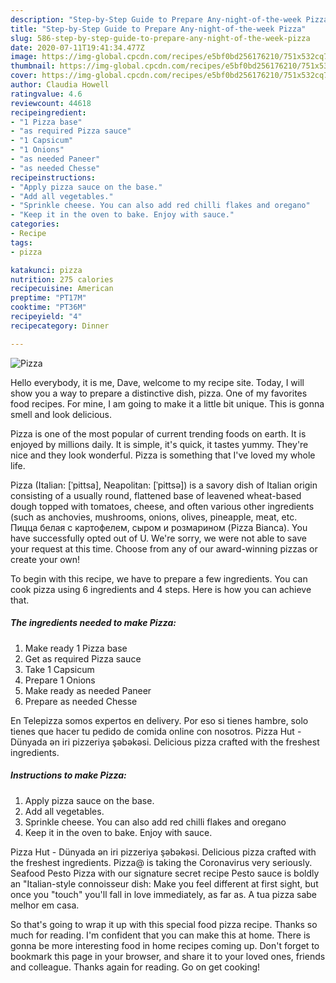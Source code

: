 ```yaml
---
description: "Step-by-Step Guide to Prepare Any-night-of-the-week Pizza"
title: "Step-by-Step Guide to Prepare Any-night-of-the-week Pizza"
slug: 586-step-by-step-guide-to-prepare-any-night-of-the-week-pizza
date: 2020-07-11T19:41:34.477Z
image: https://img-global.cpcdn.com/recipes/e5bf0bd256176210/751x532cq70/pizza-recipe-main-photo.jpg
thumbnail: https://img-global.cpcdn.com/recipes/e5bf0bd256176210/751x532cq70/pizza-recipe-main-photo.jpg
cover: https://img-global.cpcdn.com/recipes/e5bf0bd256176210/751x532cq70/pizza-recipe-main-photo.jpg
author: Claudia Howell
ratingvalue: 4.6
reviewcount: 44618
recipeingredient:
- "1 Pizza base"
- "as required Pizza sauce"
- "1 Capsicum"
- "1 Onions"
- "as needed Paneer"
- "as needed Chesse"
recipeinstructions:
- "Apply pizza sauce on the base."
- "Add all vegetables."
- "Sprinkle cheese. You can also add red chilli flakes and oregano"
- "Keep it in the oven to bake. Enjoy with sauce."
categories:
- Recipe
tags:
- pizza

katakunci: pizza 
nutrition: 275 calories
recipecuisine: American
preptime: "PT17M"
cooktime: "PT36M"
recipeyield: "4"
recipecategory: Dinner

---
```



![Pizza](https://img-global.cpcdn.com/recipes/e5bf0bd256176210/751x532cq70/pizza-recipe-main-photo.jpg)

Hello everybody, it is me, Dave, welcome to my recipe site. Today, I will show you a way to prepare a distinctive dish, pizza. One of my favorites food recipes. For mine, I am going to make it a little bit unique. This is gonna smell and look delicious.

Pizza is one of the most popular of current trending foods on earth. It is enjoyed by millions daily. It is simple, it's quick, it tastes yummy. They're nice and they look wonderful. Pizza is something that I've loved my whole life.

Pizza (Italian: [ˈpittsa], Neapolitan: [ˈpittsə]) is a savory dish of Italian origin consisting of a usually round, flattened base of leavened wheat-based dough topped with tomatoes, cheese, and often various other ingredients (such as anchovies, mushrooms, onions, olives, pineapple, meat, etc. Пицца белая с картофелем, сыром и розмарином (Pizza Bianca). You have successfully opted out of U. We&#39;re sorry, we were not able to save your request at this time. Choose from any of our award-winning pizzas or create your own!


To begin with this recipe, we have to prepare a few ingredients. You can cook pizza using 6 ingredients and 4 steps. Here is how you can achieve that.

<!--inarticleads1-->

##### The ingredients needed to make Pizza:

1. Make ready 1 Pizza base
1. Get as required Pizza sauce
1. Take 1 Capsicum
1. Prepare 1 Onions
1. Make ready as needed Paneer
1. Prepare as needed Chesse


En Telepizza somos expertos en delivery. Por eso si tienes hambre, solo tienes que hacer tu pedido de comida online con nosotros. Pizza Hut - Dünyada ən iri pizzeriya şəbəkəsi. Delicious pizza crafted with the freshest ingredients. 

<!--inarticleads2-->

##### Instructions to make Pizza:

1. Apply pizza sauce on the base.
1. Add all vegetables.
1. Sprinkle cheese. You can also add red chilli flakes and oregano
1. Keep it in the oven to bake. Enjoy with sauce.


Pizza Hut - Dünyada ən iri pizzeriya şəbəkəsi. Delicious pizza crafted with the freshest ingredients. Pizza@ is taking the Coronavirus very seriously. Seafood Pesto Pizza with our signature secret recipe Pesto sauce is boldly an &#34;Italian-style connoisseur dish: Make you feel different at first sight, but once you &#34;touch&#34; you&#39;ll fall in love immediately, as far as. A tua pizza sabe melhor em casa. 

So that's going to wrap it up with this special food pizza recipe. Thanks so much for reading. I'm confident that you can make this at home. There is gonna be more interesting food in home recipes coming up. Don't forget to bookmark this page in your browser, and share it to your loved ones, friends and colleague. Thanks again for reading. Go on get cooking!
